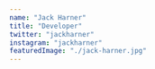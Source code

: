 ```yaml
---
name: "Jack Harner"
title: "Developer"
twitter: "jackharner"
instagram: "jackharner"
featuredImage: "./jack-harner.jpg"
---
```

